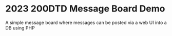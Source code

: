 # 2023 200DTD Message Board Demo

A simple message board where messages can be posted via a web UI into a DB using PHP




